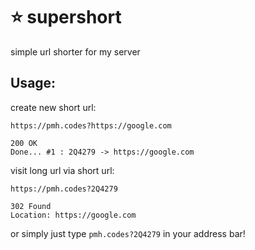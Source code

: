 # :star: supershort
simple url shorter for my server

## Usage:
create new short url:
```
https://pmh.codes?https://google.com

200 OK
Done... #1 : 2Q4279 -> https://google.com
```

visit long url via short url:
```
https://pmh.codes?2Q4279

302 Found
Location: https://google.com
```

or simply just type `pmh.codes?2Q4279` in your address bar!
